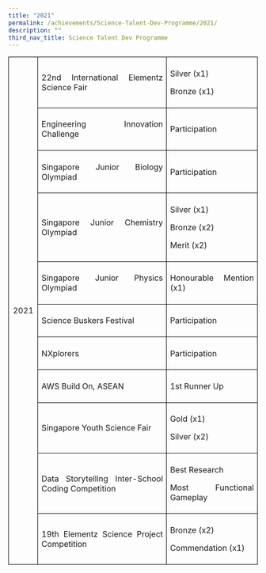 ```yaml
---
title: "2021"
permalink: /achievements/Science-Talent-Dev-Programme/2021/
description: ""
third_nav_title: Science Talent Dev Programme
---
```

<table style="border-collapse:collapse;mso-table-layout-alt:fixed;border:none;
 mso-border-alt:solid black 1.0pt;mso-yfti-tbllook:1536;mso-padding-alt:0in 5.4pt 0in 5.4pt;
 mso-border-insideh:1.0pt solid black;mso-border-insidev:1.0pt solid black" width="624" cellpadding="0" cellspacing="0" border="1" class="MsoNormalTable"><tbody><tr style="mso-yfti-irow:0;mso-yfti-firstrow:yes;height:21.0pt"><td style="width:.5in;border:solid black 1.0pt;
  padding:5.0pt 5.0pt 5.0pt 5.0pt;height:21.0pt" rowspan="11" width="48"><p style="text-align:center;line-height:normal;
  mso-pagination:none" align="center" class="MsoNormal"><span lang="EN">2021</span></p></td><td style="width:273.0pt;border:solid black 1.0pt;border-left:none;
  mso-border-left-alt:solid black 1.0pt;padding:5.0pt 5.0pt 5.0pt 5.0pt;
  height:21.0pt" width="364"><p style="text-align:justify;line-height:normal;mso-pagination:
  none" class="MsoNormal"><span lang="EN">22nd International Elementz Science Fair</span></p></td><td style="width:159.0pt;border:solid black 1.0pt;border-left:none;
  mso-border-left-alt:solid black 1.0pt;padding:5.0pt 5.0pt 5.0pt 5.0pt;
  height:21.0pt" width="212"><p style="line-height:normal;mso-pagination:none" class="MsoNormal"><span lang="EN">Silver (x1)</span></p><p style="line-height:normal;mso-pagination:none" class="MsoNormal"><span lang="EN">Bronze (x1)</span></p></td></tr><tr style="mso-yfti-irow:1;height:21.0pt"><td style="width:273.0pt;border-top:none;border-left:none;
  border-bottom:solid black 1.0pt;border-right:solid black 1.0pt;mso-border-top-alt:
  solid black 1.0pt;mso-border-left-alt:solid black 1.0pt;padding:5.0pt 5.0pt 5.0pt 5.0pt;
  height:21.0pt" width="364"><p style="text-align:justify;line-height:normal;mso-pagination:
  none" class="MsoNormal"><span lang="EN">Engineering Innovation Challenge</span></p></td><td style="width:159.0pt;border-top:none;border-left:none;
  border-bottom:solid black 1.0pt;border-right:solid black 1.0pt;mso-border-top-alt:
  solid black 1.0pt;mso-border-left-alt:solid black 1.0pt;padding:5.0pt 5.0pt 5.0pt 5.0pt;
  height:21.0pt" width="212"><p style="line-height:normal;mso-pagination:none" class="MsoNormal"><span lang="EN">Participation</span></p></td></tr><tr style="mso-yfti-irow:2;height:21.0pt"><td style="width:273.0pt;border-top:none;border-left:none;
  border-bottom:solid black 1.0pt;border-right:solid black 1.0pt;mso-border-top-alt:
  solid black 1.0pt;mso-border-left-alt:solid black 1.0pt;padding:5.0pt 5.0pt 5.0pt 5.0pt;
  height:21.0pt" width="364"><p style="text-align:justify;line-height:normal;mso-pagination:
  none" class="MsoNormal"><span lang="EN">Singapore Junior Biology Olympiad</span></p></td><td style="width:159.0pt;border-top:none;border-left:none;
  border-bottom:solid black 1.0pt;border-right:solid black 1.0pt;mso-border-top-alt:
  solid black 1.0pt;mso-border-left-alt:solid black 1.0pt;padding:5.0pt 5.0pt 5.0pt 5.0pt;
  height:21.0pt" width="212"><p style="line-height:normal;mso-pagination:none" class="MsoNormal"><span lang="EN">Participation</span></p></td></tr><tr style="mso-yfti-irow:3;height:27.5pt"><td style="width:273.0pt;border-top:none;border-left:none;
  border-bottom:solid black 1.0pt;border-right:solid black 1.0pt;mso-border-top-alt:
  solid black 1.0pt;mso-border-left-alt:solid black 1.0pt;padding:5.0pt 5.0pt 5.0pt 5.0pt;
  height:27.5pt" width="364"><p style="text-align:justify;line-height:normal;mso-pagination:
  none" class="MsoNormal"><span lang="EN">Singapore Junior Chemistry Olympiad</span></p></td><td style="width:159.0pt;border-top:none;border-left:none;
  border-bottom:solid black 1.0pt;border-right:solid black 1.0pt;mso-border-top-alt:
  solid black 1.0pt;mso-border-left-alt:solid black 1.0pt;padding:5.0pt 5.0pt 5.0pt 5.0pt;
  height:27.5pt" width="212"><p style="text-align:justify;line-height:normal;mso-pagination:
  none" class="MsoNormal"><span lang="EN">Silver (x1)</span></p><p style="text-align:justify;line-height:normal;mso-pagination:
  none" class="MsoNormal"><span lang="EN">Bronze (x2)</span></p><p style="text-align:justify;line-height:normal;mso-pagination:
  none" class="MsoNormal"><span lang="EN">Merit (x2)</span></p></td></tr><tr style="mso-yfti-irow:4;height:27.5pt"><td style="width:273.0pt;border-top:none;border-left:none;
  border-bottom:solid black 1.0pt;border-right:solid black 1.0pt;mso-border-top-alt:
  solid black 1.0pt;mso-border-left-alt:solid black 1.0pt;padding:5.0pt 5.0pt 5.0pt 5.0pt;
  height:27.5pt" width="364"><p style="text-align:justify;line-height:normal;mso-pagination:
  none" class="MsoNormal"><span lang="EN">Singapore Junior Physics Olympiad</span></p></td><td style="width:159.0pt;border-top:none;border-left:none;
  border-bottom:solid black 1.0pt;border-right:solid black 1.0pt;mso-border-top-alt:
  solid black 1.0pt;mso-border-left-alt:solid black 1.0pt;padding:5.0pt 5.0pt 5.0pt 5.0pt;
  height:27.5pt" width="212"><p style="text-align:justify;line-height:normal;mso-pagination:
  none" class="MsoNormal"><span lang="EN">Honourable Mention (x1)</span></p></td></tr><tr style="mso-yfti-irow:5;height:27.5pt"><td style="width:273.0pt;border-top:none;border-left:none;
  border-bottom:solid black 1.0pt;border-right:solid black 1.0pt;mso-border-top-alt:
  solid black 1.0pt;mso-border-left-alt:solid black 1.0pt;padding:5.0pt 5.0pt 5.0pt 5.0pt;
  height:27.5pt" width="364"><p style="text-align:justify;line-height:normal;mso-pagination:
  none" class="MsoNormal"><span lang="EN">Science Buskers Festival</span></p></td><td style="width:159.0pt;border-top:none;border-left:none;
  border-bottom:solid black 1.0pt;border-right:solid black 1.0pt;mso-border-top-alt:
  solid black 1.0pt;mso-border-left-alt:solid black 1.0pt;padding:5.0pt 5.0pt 5.0pt 5.0pt;
  height:27.5pt" width="212"><p style="text-align:justify;line-height:normal;mso-pagination:
  none" class="MsoNormal"><span lang="EN">Participation</span></p></td></tr><tr style="mso-yfti-irow:6;height:27.5pt"><td style="width:273.0pt;border-top:none;border-left:none;
  border-bottom:solid black 1.0pt;border-right:solid black 1.0pt;mso-border-top-alt:
  solid black 1.0pt;mso-border-left-alt:solid black 1.0pt;padding:5.0pt 5.0pt 5.0pt 5.0pt;
  height:27.5pt" width="364"><p style="text-align:justify;line-height:normal;mso-pagination:
  none" class="MsoNormal"><span lang="EN">NXplorers</span></p></td><td style="width:159.0pt;border-top:none;border-left:none;
  border-bottom:solid black 1.0pt;border-right:solid black 1.0pt;mso-border-top-alt:
  solid black 1.0pt;mso-border-left-alt:solid black 1.0pt;padding:5.0pt 5.0pt 5.0pt 5.0pt;
  height:27.5pt" width="212"><p style="text-align:justify;line-height:normal;mso-pagination:
  none" class="MsoNormal"><span lang="EN">Participation</span></p></td></tr><tr style="mso-yfti-irow:7;height:27.5pt"><td style="width:273.0pt;border-top:none;border-left:none;
  border-bottom:solid black 1.0pt;border-right:solid black 1.0pt;mso-border-top-alt:
  solid black 1.0pt;mso-border-left-alt:solid black 1.0pt;padding:5.0pt 5.0pt 5.0pt 5.0pt;
  height:27.5pt" width="364"><p style="text-align:justify;line-height:normal;mso-pagination:
  none" class="MsoNormal"><span lang="EN">AWS Build On, ASEAN</span></p></td><td style="width:159.0pt;border-top:none;border-left:none;
  border-bottom:solid black 1.0pt;border-right:solid black 1.0pt;mso-border-top-alt:
  solid black 1.0pt;mso-border-left-alt:solid black 1.0pt;padding:5.0pt 5.0pt 5.0pt 5.0pt;
  height:27.5pt" width="212"><p style="text-align:justify;line-height:normal;mso-pagination:
  none" class="MsoNormal"><span lang="EN">1st Runner Up</span></p></td></tr><tr style="mso-yfti-irow:8;height:27.5pt"><td style="width:273.0pt;border-top:none;border-left:none;
  border-bottom:solid black 1.0pt;border-right:solid black 1.0pt;mso-border-top-alt:
  solid black 1.0pt;mso-border-left-alt:solid black 1.0pt;padding:5.0pt 5.0pt 5.0pt 5.0pt;
  height:27.5pt" width="364"><p style="text-align:justify;line-height:normal;mso-pagination:
  none" class="MsoNormal"><span lang="EN">Singapore Youth Science Fair</span></p></td><td style="width:159.0pt;border-top:none;border-left:none;
  border-bottom:solid black 1.0pt;border-right:solid black 1.0pt;mso-border-top-alt:
  solid black 1.0pt;mso-border-left-alt:solid black 1.0pt;padding:5.0pt 5.0pt 5.0pt 5.0pt;
  height:27.5pt" width="212"><p style="text-align:justify;line-height:normal;mso-pagination:
  none" class="MsoNormal"><span lang="EN">Gold (x1)</span></p><p style="text-align:justify;line-height:normal;mso-pagination:
  none" class="MsoNormal"><span lang="EN">Silver (x2)</span></p></td></tr><tr style="mso-yfti-irow:9;height:27.5pt"><td style="width:273.0pt;border-top:none;border-left:none;
  border-bottom:solid black 1.0pt;border-right:solid black 1.0pt;mso-border-top-alt:
  solid black 1.0pt;mso-border-left-alt:solid black 1.0pt;padding:5.0pt 5.0pt 5.0pt 5.0pt;
  height:27.5pt" width="364"><p style="text-align:justify;line-height:normal;mso-pagination:
  none" class="MsoNormal"><span lang="EN">Data Storytelling Inter-School Coding Competition</span></p></td><td style="width:159.0pt;border-top:none;border-left:none;
  border-bottom:solid black 1.0pt;border-right:solid black 1.0pt;mso-border-top-alt:
  solid black 1.0pt;mso-border-left-alt:solid black 1.0pt;padding:5.0pt 5.0pt 5.0pt 5.0pt;
  height:27.5pt" width="212"><p style="text-align:justify;line-height:normal;mso-pagination:
  none" class="MsoNormal"><span lang="EN">Best Research</span></p><p style="text-align:justify;line-height:normal;mso-pagination:
  none" class="MsoNormal"><span lang="EN">Most Functional Gameplay</span></p></td></tr><tr style="mso-yfti-irow:10;mso-yfti-lastrow:yes;height:27.5pt"><td style="width:273.0pt;border-top:none;border-left:none;
  border-bottom:solid black 1.0pt;border-right:solid black 1.0pt;mso-border-top-alt:
  solid black 1.0pt;mso-border-left-alt:solid black 1.0pt;padding:5.0pt 5.0pt 5.0pt 5.0pt;
  height:27.5pt" width="364"><p style="text-align:justify;line-height:normal;mso-pagination:
  none" class="MsoNormal"><span lang="EN">19th Elementz Science Project Competition</span></p></td><td style="width:159.0pt;border-top:none;border-left:none;
  border-bottom:solid black 1.0pt;border-right:solid black 1.0pt;mso-border-top-alt:
  solid black 1.0pt;mso-border-left-alt:solid black 1.0pt;padding:5.0pt 5.0pt 5.0pt 5.0pt;
  height:27.5pt" width="212"><p style="text-align:justify;line-height:normal;mso-pagination:
  none" class="MsoNormal"><span lang="EN">Bronze (x2)</span></p><p style="text-align:justify;line-height:normal;mso-pagination:
  none" class="MsoNormal"><span lang="EN">Commendation (x1)</span></p></td></tr></tbody></table>
